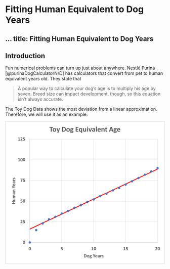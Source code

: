 # Fitting Human Equivalent to Dog Years
...
title: Fitting Human Equivalent to Dog Years
---

## Introduction

Fun numerical problems can turn up just about anywhere. Nestlé Purina [@purinaDogCalculatorN/D] has calculators that convert from pet to human equivalent years old. They state that

>A popular way to calculate your dog’s age is to multiply his age by seven. Breed size can impact development, though, so this equation isn’t always accurate.

The Toy Dog Data shows the most deviation from a linear approximation. Therefore, we will use it as an example.

![Toy Dog Data with Linear Fit. The description.](../art/Toy-Dog-Age-with-Linear-Fit.png)

